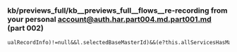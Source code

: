 ### kb/previews_full/kb__previews_full__flows__re-recording from your personal account@auth.har.part004.md.part001.md (part 002)

```md
ualRecordInfo)!=null&&l.selectedBaseMasterId)&&(e?this.allServicesHasMasters(this.selectedIndividualRecord
```

```
